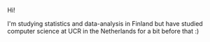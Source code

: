Hi! 

I'm studying statistics and data-analysis in Finland but have studied computer science at UCR in the Netherlands for a bit before that :)
